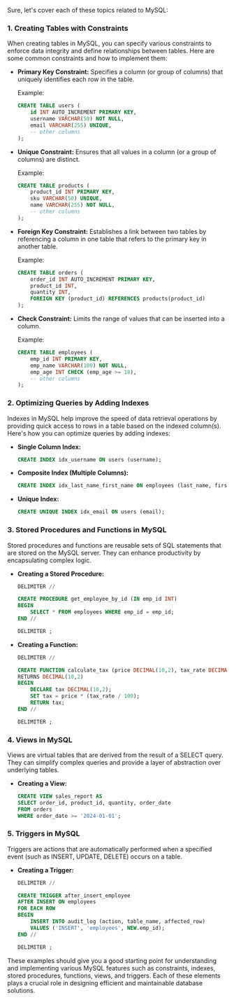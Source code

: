 Sure, let's cover each of these topics related to MySQL:

### 1. Creating Tables with Constraints

When creating tables in MySQL, you can specify various constraints to enforce data integrity and define relationships between tables. Here are some common constraints and how to implement them:

- **Primary Key Constraint:**
  Specifies a column (or group of columns) that uniquely identifies each row in the table.
  
  Example:
  ```sql
  CREATE TABLE users (
      id INT AUTO_INCREMENT PRIMARY KEY,
      username VARCHAR(50) NOT NULL,
      email VARCHAR(255) UNIQUE,
      -- other columns
  );
  ```

- **Unique Constraint:**
  Ensures that all values in a column (or a group of columns) are distinct.
  
  Example:
  ```sql
  CREATE TABLE products (
      product_id INT PRIMARY KEY,
      sku VARCHAR(50) UNIQUE,
      name VARCHAR(255) NOT NULL,
      -- other columns
  );
  ```

- **Foreign Key Constraint:**
  Establishes a link between two tables by referencing a column in one table that refers to the primary key in another table.
  
  Example:
  ```sql
  CREATE TABLE orders (
      order_id INT AUTO_INCREMENT PRIMARY KEY,
      product_id INT,
      quantity INT,
      FOREIGN KEY (product_id) REFERENCES products(product_id)
  );
  ```

- **Check Constraint:**
  Limits the range of values that can be inserted into a column.
  
  Example:
  ```sql
  CREATE TABLE employees (
      emp_id INT PRIMARY KEY,
      emp_name VARCHAR(100) NOT NULL,
      emp_age INT CHECK (emp_age >= 18),
      -- other columns
  );
  ```

### 2. Optimizing Queries by Adding Indexes

Indexes in MySQL help improve the speed of data retrieval operations by providing quick access to rows in a table based on the indexed column(s). Here's how you can optimize queries by adding indexes:

- **Single Column Index:**
  ```sql
  CREATE INDEX idx_username ON users (username);
  ```

- **Composite Index (Multiple Columns):**
  ```sql
  CREATE INDEX idx_last_name_first_name ON employees (last_name, first_name);
  ```

- **Unique Index:**
  ```sql
  CREATE UNIQUE INDEX idx_email ON users (email);
  ```

### 3. Stored Procedures and Functions in MySQL

Stored procedures and functions are reusable sets of SQL statements that are stored on the MySQL server. They can enhance productivity by encapsulating complex logic.

- **Creating a Stored Procedure:**
  ```sql
  DELIMITER //

  CREATE PROCEDURE get_employee_by_id (IN emp_id INT)
  BEGIN
      SELECT * FROM employees WHERE emp_id = emp_id;
  END //

  DELIMITER ;
  ```

- **Creating a Function:**
  ```sql
  DELIMITER //

  CREATE FUNCTION calculate_tax (price DECIMAL(10,2), tax_rate DECIMAL(5,2))
  RETURNS DECIMAL(10,2)
  BEGIN
      DECLARE tax DECIMAL(10,2);
      SET tax = price * (tax_rate / 100);
      RETURN tax;
  END //

  DELIMITER ;
  ```

### 4. Views in MySQL

Views are virtual tables that are derived from the result of a SELECT query. They can simplify complex queries and provide a layer of abstraction over underlying tables.

- **Creating a View:**
  ```sql
  CREATE VIEW sales_report AS
  SELECT order_id, product_id, quantity, order_date
  FROM orders
  WHERE order_date >= '2024-01-01';
  ```

### 5. Triggers in MySQL

Triggers are actions that are automatically performed when a specified event (such as INSERT, UPDATE, DELETE) occurs on a table.

- **Creating a Trigger:**
  ```sql
  DELIMITER //

  CREATE TRIGGER after_insert_employee
  AFTER INSERT ON employees
  FOR EACH ROW
  BEGIN
      INSERT INTO audit_log (action, table_name, affected_row)
      VALUES ('INSERT', 'employees', NEW.emp_id);
  END //

  DELIMITER ;
  ```

These examples should give you a good starting point for understanding and implementing various MySQL features such as constraints, indexes, stored procedures, functions, views, and triggers. Each of these elements plays a crucial role in designing efficient and maintainable database solutions.
